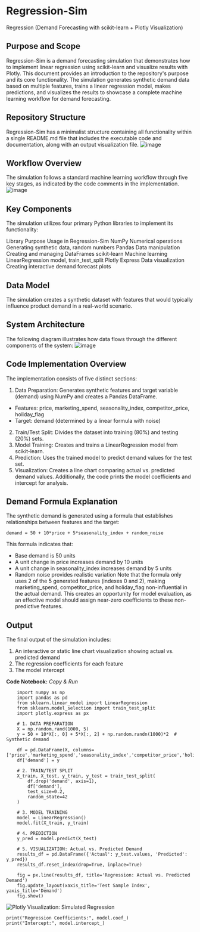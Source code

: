 # Regression-Sim
Regression (Demand Forecasting with scikit-learn + Plotly Visualization)

## Purpose and Scope
Regression-Sim is a demand forecasting simulation that demonstrates how to implement linear regression using scikit-learn and visualize results with Plotly. This document provides an introduction to the repository's purpose and its core functionality. 
The simulation generates synthetic demand data based on multiple features, trains a linear regression model, makes predictions, and visualizes the results to showcase a complete machine learning workflow for demand forecasting.

## Repository Structure
Regression-Sim has a minimalist structure containing all functionality within a single README.md file that includes the executable code and documentation, along with an output visualization file.
![image](RS.png)

## Workflow Overview
The simulation follows a standard machine learning workflow through five key stages, as indicated by the code comments in the implementation.
![image](WO.png)
## Key Components
The simulation utilizes four primary Python libraries to implement its functionality:

Library	            Purpose	                Usage in Regression-Sim
NumPy	            Numerical operations	Generating synthetic data, random numbers
Pandas	            Data manipulation	    Creating and managing DataFrames
scikit-learn	    Machine learning	    LinearRegression model, train_test_split
Plotly Express	    Data visualization	    Creating interactive demand forecast plots

## Data Model
The simulation creates a synthetic dataset with features that would typically influence product demand in a real-world scenario.

## System Architecture
The following diagram illustrates how data flows through the different components of the system:
![image](SA.png)

## Code Implementation Overview
The implementation consists of five distinct sections:

1. Data Preparation: Generates synthetic features and target variable (demand) using NumPy and creates a Pandas DataFrame.
- Features: price, marketing_spend, seasonality_index, competitor_price, holiday_flag
- Target: demand (determined by a linear formula with noise)
2. Train/Test Split: Divides the dataset into training (80%) and testing (20%) sets.
3. Model Training: Creates and trains a LinearRegression model from scikit-learn.
4. Prediction: Uses the trained model to predict demand values for the test set.
5. Visualization: Creates a line chart comparing actual vs. predicted demand values.
Additionally, the code prints the model coefficients and intercept for analysis.

## Demand Formula Explanation
The synthetic demand is generated using a formula that establishes relationships between features and the target:
```
demand = 50 + 10*price + 5*seasonality_index + random_noise
```
This formula indicates that:
- Base demand is 50 units
- A unit change in price increases demand by 10 units
- A unit change in seasonality_index increases demand by 5 units
- Random noise provides realistic variation
Note that the formula only uses 2 of the 5 generated features (indexes 0 and 2), making marketing_spend, competitor_price, and holiday_flag non-influential in the actual demand. This creates an opportunity for model evaluation, as an effective model should assign near-zero coefficients to these non-predictive features.

## Output
The final output of the simulation includes:
1. An interactive or static line chart visualization showing actual vs. predicted demand
2. The regression coefficients for each feature
3. The model intercept

**Code Notebook:** 
_Copy & Run_
```
    import numpy as np
    import pandas as pd
    from sklearn.linear_model import LinearRegression
    from sklearn.model_selection import train_test_split
    import plotly.express as px
    
    # 1. DATA PREPARATION
    X = np.random.rand(1000, 5)
    y = 50 + 10*X[:, 0] + 5*X[:, 2] + np.random.randn(1000)*2  # Synthetic demand
    
    df = pd.DataFrame(X, columns=['price','marketing_spend','seasonality_index','competitor_price','holiday_flag'])
    df['demand'] = y
    
    # 2. TRAIN/TEST SPLIT
    X_train, X_test, y_train, y_test = train_test_split(
        df.drop('demand', axis=1),
        df['demand'],
        test_size=0.2,
        random_state=42
    )
    
    # 3. MODEL TRAINING
    model = LinearRegression()
    model.fit(X_train, y_train)
    
    # 4. PREDICTION
    y_pred = model.predict(X_test)
    
    # 5. VISUALIZATION: Actual vs. Predicted Demand
    results_df = pd.DataFrame({'Actual': y_test.values, 'Predicted': y_pred})
    results_df.reset_index(drop=True, inplace=True)
    
    fig = px.line(results_df, title='Regression: Actual vs. Predicted Demand')
    fig.update_layout(xaxis_title='Test Sample Index', yaxis_title='Demand')
    fig.show()
```
![Plotly Visualization: Simulated Regression](REGRESSION.png)
    
    print("Regression Coefficients:", model.coef_)
    print("Intercept:", model.intercept_)
